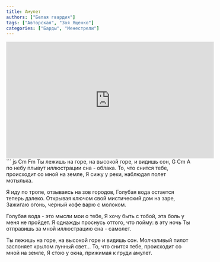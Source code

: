 ```yaml
---
title: Амулет
authors: ["Белая гвардия"]
tags: ["Авторская", "Зоя Ященко"]
categories: ["Барды", "Менестрели"]
---
```

<iframe width="560" height="315" src="https://www.youtube.com/embed/m3t428MTXQI" frameborder="0" allow="accelerometer; autoplay; encrypted-media; gyroscope; picture-in-picture" allowfullscreen></iframe>
``` js
                Cm                            Fm
Ты лежишь на горе, на высокой горе, и видишь сон,
              G                         Cm
А по небу плывут иллюстрации сна - облака.
То, что снится тебе, происходит со мной на земле,
Я сижу у реки, наблюдая полет мотылька.

Я иду по тропе, отзываясь на зов городов,
Голубая вода остается теперь далеко.
Открывая ключом свой мистический дом на заре,
Зажигаю огонь, черный кофе варю с молоком.

Голубая вода - это мысли мои о тебе,
Я хочу быть с тобой, эта боль у меня не пройдет.
Я однажды проснусь оттого, что пойму: в эту ночь
Ты отправишь за мной иллюстрацию сна - самолет.

Ты лежишь на горе, на высокой горе и видишь сон.
Молчаливый пилот заслоняет крылом лунный свет...
То, что снится тебе, происходит со мной на земле,
Я стою у окна, прижимая к груди амулет.

```